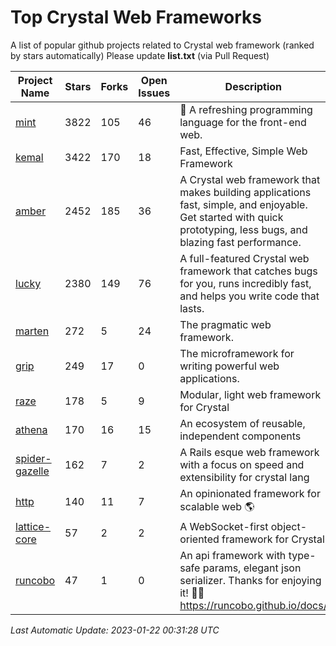 # Top Crystal Web Frameworks

A list of popular github projects related to Crystal web framework (ranked by stars automatically)
Please update **list.txt** (via Pull Request)

| Project Name | Stars | Forks | Open Issues | Description | Last Commit |
| ------------ | ----- | ----- | ----------- | ----------- | ----------- |
| [mint](https://github.com/mint-lang/mint) |3822|105|46|:leaves: A refreshing programming language for the front-end web.|2022-11-28T05:32:36Z|
| [kemal](https://github.com/kemalcr/kemal) |3422|170|18|Fast, Effective, Simple Web Framework|2022-10-09T10:54:10Z|
| [amber](https://github.com/amberframework/amber) |2452|185|36|A Crystal web framework that makes building applications fast, simple, and enjoyable. Get started with quick prototyping, less bugs, and blazing fast performance.|2023-01-03T14:30:17Z|
| [lucky](https://github.com/luckyframework/lucky) |2380|149|76|A full-featured Crystal web framework that catches bugs for you, runs incredibly fast, and helps you write code that lasts.|2023-01-11T16:20:58Z|
| [marten](https://github.com/martenframework/marten) |272|5|24|The pragmatic web framework.|2023-01-21T16:23:29Z|
| [grip](https://github.com/grip-framework/grip) |249|17|0|The microframework for writing powerful web applications.|2023-01-19T06:04:55Z|
| [raze](https://github.com/samueleaton/raze) |178|5|9|Modular, light web framework for Crystal|2021-01-02T01:20:01Z|
| [athena](https://github.com/athena-framework/athena) |170|16|15|An ecosystem of reusable, independent components|2023-01-16T18:41:23Z|
| [spider-gazelle](https://github.com/spider-gazelle/spider-gazelle) |162|7|2|A Rails esque web framework with a focus on speed and extensibility for crystal lang|2022-12-18T22:35:03Z|
| [http](https://github.com/onyxframework/http) |140|11|7|An opinionated framework for scalable web 🌎|2019-08-13T09:00:30Z|
| [lattice-core](https://github.com/jasonl99/lattice-core) |57|2|2|A WebSocket-first object-oriented framework for Crystal|2017-03-31T23:57:57Z|
| [runcobo](https://github.com/runcobo/runcobo) |47|1|0|An api framework with type-safe params, elegant json serializer. Thanks for enjoying it! 👻👻 https://runcobo.github.io/docs/|2022-03-16T06:43:35Z|

*Last Automatic Update: 2023-01-22 00:31:28 UTC*
